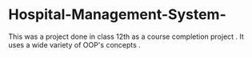 # Hospital-Management-System-
This was a project done in class 12th as a course completion project . It uses a wide variety of OOP's concepts .

